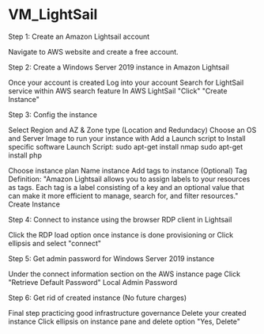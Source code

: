 # VM_LightSail

Step 1: Create an Amazon Lightsail account
  
  Navigate to AWS website and create a free account.

Step 2: Create a Windows Server 2019 instance in Amazon Lightsail
  
  Once your account is created
  Log into your account
  Search for LightSail service within AWS search feature
  In AWS LightSail "Click" "Create Instance"

Step 3: Config the instance

  Select Region and AZ & Zone type (Location and Redundacy)
  Choose an OS and Server Image to run your instance with
  Add a Launch script to Install specific software
  Launch Script: 
  sudo apt-get install nmap
  sudo apt-get install php
  
  Choose instance plan
  Name instance
  Add tags to instance (Optional)
  Tag Definition: "Amazon Lightsail allows you to assign labels to your resources as tags. Each tag is a label consisting of a key and an optional value that can make it more efficient to manage, search for, and filter       resources."
  Create Instance
  

Step 4: Connect to instance using the browser RDP client in Lightsail

  Click the RDP load option once instance is done provisioning
  or
  Click ellipsis and select "connect" 

  
Step 5: Get admin password for Windows Server 2019 instance

  Under the connect information section on the AWS instance page
  Click "Retrieve Default Password"
  Local Admin Password

Step 6: Get rid of created instance (No future charges)

  Final step practicing good infrastructure governance
  Delete your created instance
  Click ellipsis on instance pane
  and delete option
  "Yes, Delete"

